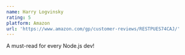 ```yaml
---
name: Harry Logvinsky
rating: 5
platform: Amazon
url: 'https://www.amazon.com/gp/customer-reviews/RESTPUES74CAJ/'
---
```


A must-read for every Node.js dev!
